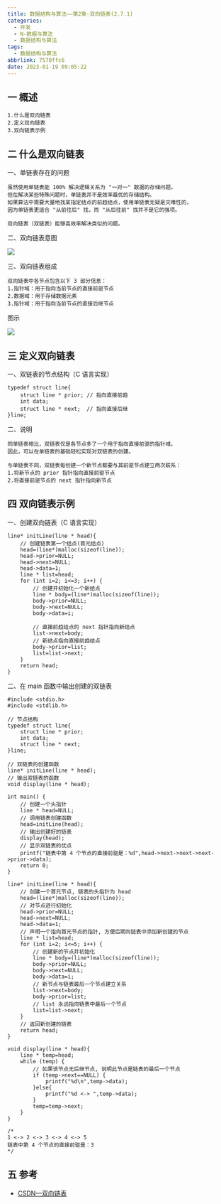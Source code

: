 ```yaml
---
title: 数据结构与算法——第2章-双向链表(2.7.1)
categories:
  - 开发
  - N-数据与算法
  - 数据结构与算法
tags:
  - 数据结构与算法
abbrlink: 7570ffc6
date: 2023-01-19 09:05:22
---
```

## 一 概述

```
1.什么是双向链表
2.定义双向链表
3.双向链表示例
```

<!--more-->

## 二 什么是双向链表

一、单链表存在的问题

```
虽然使用单链表能 100% 解决逻辑关系为 "一对一" 数据的存储问题，
但在解决某些特殊问题时，单链表并不是效率最优的存储结构。
如果算法中需要大量地找某指定结点的前趋结点，使用单链表无疑是灾难性的，
因为单链表更适合 "从前往后" 找，而 "从后往前" 找并不是它的强项。

双向链表（双链表）能够高效率解决类似的问题。
```

二、双向链表意图

![][1]

三、双向链表组成

```
双向链表中各节点包含以下 3 部分信息：
1.指针域：用于指向当前节点的直接前驱节点
2.数据域：用于存储数据元素
3.指针域：用于指向当前节点的直接后继节点
```

图示

![][2]

## 三 定义双向链表

一、双链表的节点结构（C 语言实现）

```
typedef struct line{
    struct line * prior; // 指向直接前趋
    int data;
    struct line * next;  // 指向直接后继
}line;
```

二、说明

```
同单链表相比，双链表仅是各节点多了一个用于指向直接前驱的指针域。
因此，可以在单链表的基础轻松实现对双链表的创建。

与单链表不同，双链表每创建一个新节点都要与其前驱节点建立两次联系：
1.将新节点的 prior 指针指向直接前驱节点
2.将直接前驱节点的 next 指针指向新节点
```

## 四 双向链表示例

一、创建双向链表（C 语言实现）

```
line* initLine(line * head){
    // 创建链表第一个结点(首元结点)
    head=(line*)malloc(sizeof(line));
    head->prior=NULL;
    head->next=NULL;
    head->data=1;
    line * list=head;
    for (int i=2; i<=3; i++) {
        // 创建并初始化一个新结点
        line * body=(line*)malloc(sizeof(line));
        body->prior=NULL;
        body->next=NULL;
        body->data=i;
 
        // 直接前趋结点的 next 指针指向新结点
        list->next=body;
        // 新结点指向直接前趋结点
        body->prior=list;
        list=list->next;
    }
    return head;
}
```

二、在 main 函数中输出创建的双链表

```
#include <stdio.h>
#include <stdlib.h>
 
// 节点结构
typedef struct line{
    struct line * prior;
    int data;
    struct line * next;
}line;
 
// 双链表的创建函数
line* initLine(line * head);
// 输出双链表的函数
void display(line * head);
 
int main() {
    // 创建一个头指针
    line * head=NULL;
    // 调用链表创建函数
    head=initLine(head);
    // 输出创建好的链表
    display(head);
    // 显示双链表的优点
    printf("链表中第 4 个节点的直接前驱是：%d",head->next->next->next->prior->data);
    return 0;
}
 
line* initLine(line * head){
    // 创建一个首元节点, 链表的头指针为 head
    head=(line*)malloc(sizeof(line));
    // 对节点进行初始化
    head->prior=NULL;
    head->next=NULL;
    head->data=1;
    // 声明一个指向首元节点的指针, 方便后期向链表中添加新创建的节点
    line * list=head;
    for (int i=2; i<=5; i++) {
        // 创建新的节点并初始化
        line * body=(line*)malloc(sizeof(line));
        body->prior=NULL;
        body->next=NULL;
        body->data=i;
        // 新节点与链表最后一个节点建立关系
        list->next=body;
        body->prior=list;
        // list 永远指向链表中最后一个节点
        list=list->next;
    }
    // 返回新创建的链表
    return head;
}
 
void display(line * head){
    line * temp=head;
    while (temp) {
        // 如果该节点无后继节点, 说明此节点是链表的最后一个节点
        if (temp->next==NULL) {
            printf("%d\n",temp->data);
        }else{
            printf("%d <-> ",temp->data);
        }
        temp=temp->next;
    }
}
 
/*
1 <-> 2 <-> 3 <-> 4 <-> 5
链表中第 4 个节点的直接前驱是：3
*/
```

## 五 参考

* [CSDN—双向链表](https://it-coach.blog.csdn.net/article/details/137705202)




[1]:https://cdn.jsdelivr.net/gh/PGzxc/CDN/blog-data-struct-basic/ds-chap2-7-1-link-view.gif
[2]:https://cdn.jsdelivr.net/gh/PGzxc/CDN/blog-data-struct-basic/ds-chap2-7-1-link-demo.gif

